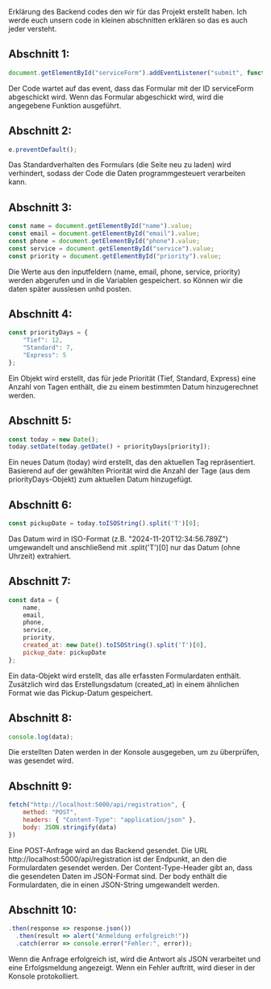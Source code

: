 Erklärung des Backend codes den wir für das Projekt erstellt haben. Ich werde euch unsern code in kleinen abschnitten erklären so das es auch jeder versteht. 
## Abschnitt 1: 
```javascript
document.getElementById("serviceForm").addEventListener("submit", function(e) { });
```
Der Code wartet auf das event, dass das Formular mit der ID serviceForm abgeschickt wird.
Wenn das Formular abgeschickt wird, wird die angegebene Funktion ausgeführt.

## Abschnitt 2:
```javascript 
e.preventDefault();
```
Das Standardverhalten des Formulars (die Seite neu zu laden) wird verhindert, sodass der Code die Daten programmgesteuert verarbeiten kann.

## Abschnitt 3: 
```javascript
const name = document.getElementById("name").value;
const email = document.getElementById("email").value;
const phone = document.getElementById("phone").value;
const service = document.getElementById("service").value;
const priority = document.getElementById("priority").value;
```
Die Werte aus den inputfeldern (name, email, phone, service, priority) werden abgerufen und in die Variablen gespeichert.
so Können  wir die daten später ausslesen unhd posten.

## Abschnitt 4: 
```javascript
const priorityDays = {
    "Tief": 12,
    "Standard": 7,
    "Express": 5
};
```
Ein Objekt wird erstellt, das für jede Priorität (Tief, Standard, Express) eine Anzahl von Tagen enthält, die zu einem bestimmten Datum hinzugerechnet werden.

## Abschnitt 5: 
```javascript 
const today = new Date();
today.setDate(today.getDate() + priorityDays[priority]);
```
Ein neues Datum (today) wird erstellt, das den aktuellen Tag repräsentiert.
Basierend auf der gewählten Priorität wird die Anzahl der Tage (aus dem priorityDays-Objekt) zum aktuellen Datum hinzugefügt.

## Abschnitt 6: 
```javascript 
const pickupDate = today.toISOString().split('T')[0];
```
Das Datum wird in ISO-Format (z.B. "2024-11-20T12:34:56.789Z") umgewandelt und anschließend mit .split('T')[0] nur das Datum (ohne Uhrzeit) extrahiert.

## Abschnitt 7:
```javascript
const data = {
    name,
    email,
    phone,
    service,
    priority,
    created_at: new Date().toISOString().split('T')[0],
    pickup_date: pickupDate
};
```
Ein data-Objekt wird erstellt, das alle erfassten Formulardaten enthält.
Zusätzlich wird das Erstellungsdatum (created_at) in einem ähnlichen Format wie das Pickup-Datum gespeichert.

## Abschnitt 8: 
```javascript
console.log(data);
```
Die erstellten Daten werden in der Konsole ausgegeben, um zu überprüfen, was gesendet wird.

## Abschnitt 9: 
```javascript
fetch("http://localhost:5000/api/registration", {
    method: "POST",
    headers: { "Content-Type": "application/json" },
    body: JSON.stringify(data)
})
```
Eine POST-Anfrage wird an das Backend gesendet. Die URL http://localhost:5000/api/registration ist der Endpunkt, an den die Formulardaten gesendet werden.
Der Content-Type-Header gibt an, dass die gesendeten Daten im JSON-Format sind.
Der body enthält die Formulardaten, die in einen JSON-String umgewandelt werden.

## Abschnitt 10: 
```javascript
.then(response => response.json())
  .then(result => alert("Anmeldung erfolgreich!"))
  .catch(error => console.error("Fehler:", error));
```
Wenn die Anfrage erfolgreich ist, wird die Antwort als JSON verarbeitet und eine Erfolgsmeldung angezeigt.
Wenn ein Fehler auftritt, wird dieser in der Konsole protokolliert.